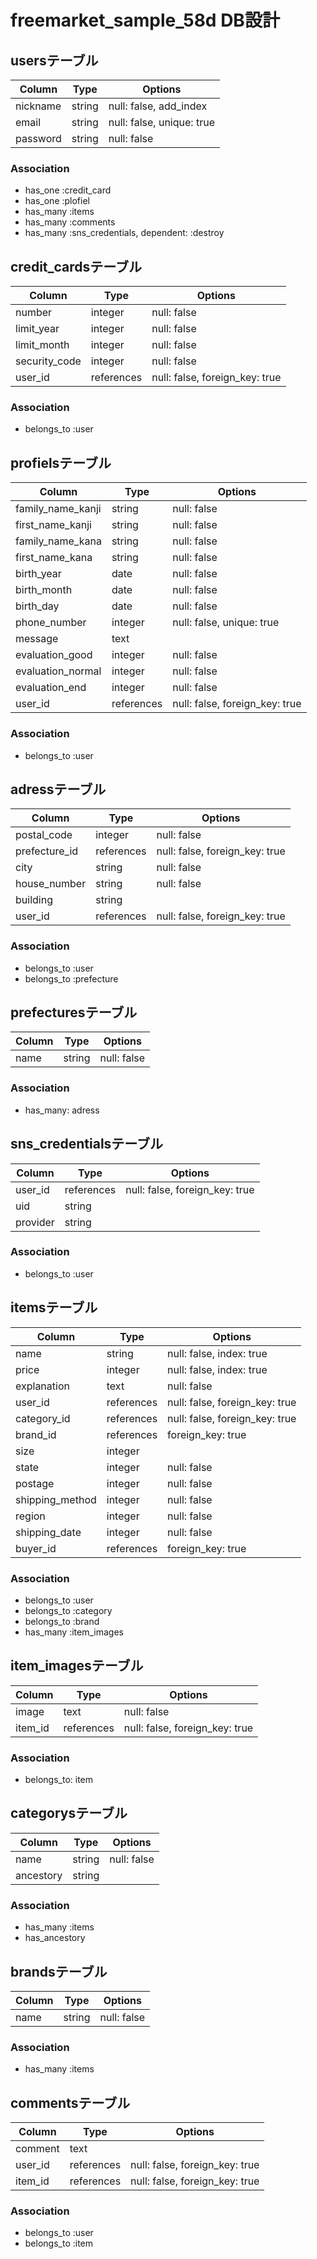 # freemarket_sample_58d DB設計
## usersテーブル
|Column|Type|Options|
|------|----|-------|
|nickname|string|null: false, add_index|
|email|string|null: false, unique: true|
|password|string|null: false|
### Association
- has_one :credit_card
- has_one :plofiel
- has_many :items
- has_many :comments
- has_many :sns_credentials, dependent: :destroy

## credit_cardsテーブル
|Column|Type|Options|
|------|----|-------|
|number|integer|null: false|
|limit_year|integer|null: false|
|limit_month|integer|null: false|
|security_code|integer|null: false|
|user_id|references|null: false, foreign_key: true|
### Association
- belongs_to :user

## profielsテーブル
|Column|Type|Options|
|------|----|-------|
|family_name_kanji|string|null: false|
|first_name_kanji|string|null: false|
|family_name_kana|string|null: false|
|first_name_kana|string|null: false|
|birth_year|date|null: false|
|birth_month|date|null: false|
|birth_day|date|null: false|
|phone_number|integer|null: false, unique: true|
|message|text||
|evaluation_good|integer|null: false|
|evaluation_normal|integer|null: false|
|evaluation_end|integer|null: false|
|user_id|references|null: false, foreign_key: true|
### Association
- belongs_to :user

<!-- 発送元・配送先 -->
## adressテーブル
|Column|Type|Options|
|------|----|-------|
|postal_code|integer|null: false|
|prefecture_id|references|null: false, foreign_key: true|
|city|string|null: false|
|house_number|string|null: false|
|building|string||
|user_id|references|null: false, foreign_key: true|
### Association
- belongs_to :user
- belongs_to :prefecture

<!-- 都道府県 -->
## prefecturesテーブル
|Column|Type|Options|
|------|----|-------|
|name|string|null: false|
### Association
- has_many: adress

<!-- Facebook等のSNS認証用 -->
## sns_credentialsテーブル
|Column|Type|Options|
|------|----|-------|
|user_id|references|null: false, foreign_key: true|
|uid|string||
|provider|string||
### Association
- belongs_to :user

## itemsテーブル
|Column|Type|Options|
|------|----|-------|
|name|string|null: false, index: true|
|price|integer|null: false, index: true|
|explanation|text|null: false| <!-- 商品の説明 -->
|user_id|references|null: false, foreign_key: true|
|category_id|references|null: false, foreign_key: true|
|brand_id|references|foreign_key: true|
|size|integer||
|state|integer|null: false| <!-- 商品の状態 -->
|postage|integer|null: false| <!-- 配送料 -->
|shipping_method|integer|null: false| <!-- 配送の方法 -->
|region|integer|null: false| <!-- 発送元の地域 -->
|shipping_date|integer|null: false| <!-- 発送までの日数 -->
|buyer_id|references|foreign_key: true| <!-- 購入者 -->
### Association
- belongs_to :user
- belongs_to :category
- belongs_to :brand
- has_many :item_images

<!-- 1つのitemに対して複数のimageが設定できてしまうため -->
## item_imagesテーブル
|Column|Type|Options|
|------|----|-------|
|image|text|null: false|
|item_id|references|null: false, foreign_key: true|
### Association
- belongs_to: item

<!-- ancestoryでツリー構造を実装 -->
## categorysテーブル
|Column|Type|Options|
|------|----|-------|
|name|string|null: false|
|ancestory|string||
### Association
- has_many :items
- has_ancestory

## brandsテーブル
|Column|Type|Options|
|------|----|-------|
|name|string|null: false|
### Association
- has_many :items

<!-- 商品詳細ページのコメント -->
## commentsテーブル
|Column|Type|Options|
|------|----|-------|
|comment|text||
|user_id|references|null: false, foreign_key: true|
|item_id|references|null: false, foreign_key: true|
### Association
- belongs_to :user
- belongs_to :item
